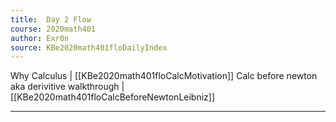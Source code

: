 ```yaml
---
title:  Day 2 Flow
course: 2020math401
author: Exr0n
source: KBe2020math401floDailyIndex
---
```


Why Calculus | [[KBe2020math401floCalcMotivation]]
Calc before newton aka derivitive walkthrough | [[KBe2020math401floCalcBeforeNewtonLeibniz]]

---
